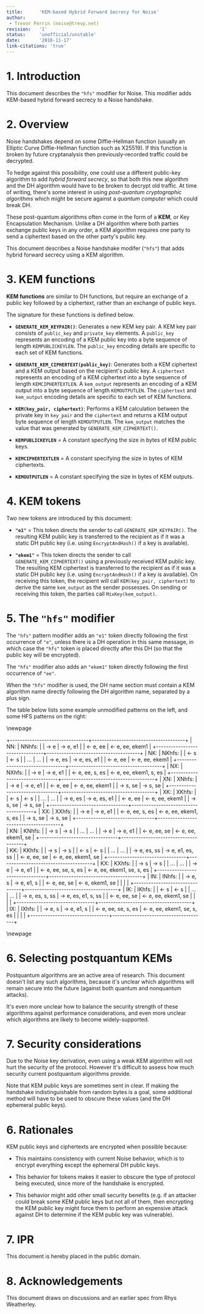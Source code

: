 ```yaml
---
title:      'KEM-based Hybrid Forward Secrecy for Noise'
author:
 - Trevor Perrin (noise@trevp.net)
revision:   '1'
status:     'unofficial/unstable'
date:       '2018-11-17'
link-citations: 'true'
---
```


# 1. Introduction

This document describes the `"hfs"` modifier for Noise.  This modifier adds
KEM-based hybrid forward secrecy to a Noise handshake.

# 2. Overview

Noise handshakes depend on some Diffie-Hellman function (usually an Elliptic
Curve Diffie-Hellman function such as X25519).  If this function is broken by
future cryptanalysis then previously-recorded traffic could be decrypted.

To hedge against this possibility, one could use a different public-key algorithm to add *hybrid forward secrecy*, so that both this new algorithm and the DH algorithm would have to be broken to decrypt old traffic.  At time of writing, there's some interest in using *post-quantum cryptographic algorithms* which might be secure against a *quantum computer* which could break DH.

These post-quantum algorithms often come in the form of a **KEM**, or Key Encapsulation Mechanism.  Unlike a DH algorithm where both parties exchange public keys in any order, a KEM algorithm requires one party to send a ciphertext based on the other party's public key.

This document describes a Noise handshake modifer (`"hfs"`) that adds hybrid forward secrecy using a KEM algorithm.

# 3. KEM functions

**KEM functions** are similar to DH functions, but require an exchange of a public key followed by a ciphertext, rather than an exchange of public keys.

The signature for these functions is defined below.

 * **`GENERATE_KEM_KEYPAIR()`**: Generates a new KEM key pair.  A KEM key pair
   consists of `public_key` and `private_key` elements.  A `public_key`
   represents an encoding of a KEM public key into a byte sequence of length
   `KEMPUBLICKEYLEN`.  The `public_key` encoding details are specific to each set
   of KEM functions.

 * **`GENERATE_KEM_CIPHERTEXT(public_key)`**: Generates both a KEM ciphertext
   and a KEM output based on the recipient's public key.  A `ciphertext`
   represents an encoding of a KEM ciphertext into a byte sequence of length
   `KEMCIPHERTEXTLEN`. A `kem_output` represents an encoding of a KEM output
   into a byte sequence of length `KEMOUTPUTLEN`.  The `ciphertext` and
   `kem_output` encoding details are specific to each set of KEM functions.  

 * **`KEM(key_pair, ciphertext)`**: Performs a KEM calculation
   between the private key in `key_pair` and the `ciphertext` and returns a KEM output
   byte sequence of length `KEMOUTPUTLEN`.  The `kem_output` matches the value
   that was generated by `GENERATE_KEM_CIPHERTEXT()`.

 * **`KEMPUBLICKEYLEN`** = A constant specifying the size in bytes of KEM public keys.

 * **`KEMCIPHERTEXTLEN`** = A constant specifying the size in bytes of KEM ciphertexts.

 * **`KEMOUTPUTLEN`** = A constant specifying the size in bytes of KEM outputs.

# 4. KEM tokens

Two new tokens are introduced by this document:

 * **`"e1"`** = This token directs the sender to call `GENERATE_KEM_KEYPAIR()`.
   The resulting KEM public key is transferred to the recipient as if it was a
   static DH public key (i.e. using `EncryptAndHash()` if a key is available).

 * **`"ekem1"`** = This token directs the sender to call
   `GENERATE_KEM_CIPHERTEXT()` using a previously received KEM public key.  The
   resulting KEM ciphertext is transferred to the recipient as if it was
   a static DH public key (i.e. using `EncryptAndHash()` if a key is available).  On
   receiving this token, the recipient will call `KEM(key_pair, ciphertext)` to
   derive the same `kem_output` as the sender possesses.  On sending or
   receiving this token, the parties call `MixKey(kem_output)`.

# 5. The `"hfs"` modifier

The `"hfs"` pattern modifier adds an `"e1"` token directly following the first
occurrence of `"e"`, unless there is a DH operation in this same message, in
which case the `"hfs"` token is placed directly after this DH (so that the
public key will be encrypted).

The `"hfs"` modifier also adds an `"ekem1"` token directly following the
first occurrence of `"ee"`.

When the `"hfs"` modifier is used, the DH name section must contain a KEM
algorithm name directly following the DH algorithm name, separated by a plus sign.

The table below lists some example unmodified patterns on the left, and some
HFS patterns on the right:

\newpage

+--------------------------------+--------------------------------------+
|     NN:                        |     NNhfs:                           |
|       -> e                     |       -> e, e1                       |
|       <- e, ee                 |       <- e, ee, ekem1                |
+--------------------------------+--------------------------------------+
|     NK:                        |     NKhfs:                           |
|       <- s                     |       <- s                           |
|       ...                      |       ...                            |
|       -> e, es                 |       -> e, es, e1                   |
|       <- e, ee                 |       <- e, ee, ekem1                |
+--------------------------------+--------------------------------------+
|     NX:                        |      NXhfs:                          |
|       -> e                     |        -> e, e1                      |
|       <- e, ee, s, es          |        <- e, ee, ekem1, s, es        |
+--------------------------------+--------------------------------------+
|     XN:                        |      XNhfs:                          |
|       -> e                     |        -> e, e1                      |
|       <- e, ee                 |        <- e, ee, ekem1               |
|       -> s, se                 |        -> s, se                      |
+--------------------------------+--------------------------------------+
|     XK:                        |      XKhfs:                          |
|       <- s                     |        <- s                          |
|       ...                      |        ...                           |
|       -> e, es                 |        -> e, es, e1                  |
|       <- e, ee                 |        <- e, ee, ekem1               |
|       -> s, se                 |        -> s, se                      |
+--------------------------------+--------------------------------------+
|     XX:                        |      XXhfs:                          |
|       -> e                     |        -> e, e1                      |
|       <- e, ee, s, es          |        <- e, ee, ekem1, s, es        |
|       -> s, se                 |        -> s, se                      |
+--------------------------------+--------------------------------------+   
|     KN:                        |       KNhfs:                         |
|       -> s                     |         -> s                         |
|       ...                      |         ...                          |
|       -> e                     |         -> e, e1                     |
|       <- e, ee, se             |         <- e, ee, ekem1, se          |
+--------------------------------+--------------------------------------+   
|     KK:                        |       KKhfs:                         |
|       -> s                     |         -> s                         |
|       <- s                     |         <- s                         |
|       ...                      |         ...                          |
|       -> e, es, ss             |         -> e, e1, es, ss             |
|       <- e, ee, se             |         <- e, ee, ekem1, se          |
+--------------------------------+--------------------------------------+
|     KX:                        |        KXhfs:                        |
|       -> s                     |          -> s                        |
|       ...                      |          ...                         |
|       -> e                     |          -> e, e1                    |
|       <- e, ee, se, s, es      |          <- e, ee, ekem1, se, s, es  |
+--------------------------------+--------------------------------------+
|     IN:                        |        INhfs:                        |
|       -> e, s                  |          -> e, e1, s                 |
|       <- e, ee, se             |          <- e, ekem1, se             |
|                                |                                      |
+--------------------------------+--------------------------------------+
|     IK:                        |        IKhfs:                        |
|       <- s                     |          <- s                        |
|       ...                      |          ...                         |
|       -> e, es, s, ss          |          -> e, es, e1, s, ss         |
|       <- e, ee, se             |          <- e, ee, ekem1, se         |
|                                |                                      |
+--------------------------------+--------------------------------------+
|     IX:                        |        IXhfs:                        |
|       -> e, s                  |          -> e, e1, s                 |
|       <- e, ee, se, s, es      |          <- e, ee, ekem1, se, s, es  |
|                                |                                      |
+--------------------------------+--------------------------------------+

\newpage

# 6. Selecting postquantum KEMs

Postquantum algorithms are an active area of research.  This document doesn't
list any such algorithms, because it's unclear which algorithms
will remain secure into the future (against both quantum and
nonquantum attacks).

It's even more unclear how to balance the security strength of these algorithms
against performance considerations, and even more unclear which algorithms
are likely to become widely-supported.


# 7. Security considerations

Due to the Noise key derivation, even using a weak KEM algorithm will not hurt
the security of the protocol.  However it's difficult to assess how much
security current postquantum algorithms provide.

Note that KEM public keys are sometimes sent in clear.  If making the
handshake indistinguishable from random bytes is a goal, some additional method
will have to be used to obscure these values (and the DH ephemeral public
keys).


# 6. Rationales

KEM public keys and ciphertexts are encrypted when possible because:

 * This maintains consistency with current Noise behavior, which is to encrypt everything except the ephemeral DH public keys.

 * This behavior for tokens makes it easier to obscure the type of protocol being executed, since more of the handshake is encrypted.

 * This behavior might add other small security benefits (e.g. if an attacker could break some KEM public keys but not all of them, then encrypting the KEM public key might force them to perform an expensive attack against DH to determine if the KEM public key was vulnerable).

# 7. IPR

This document is hereby placed in the public domain.

# 8. Acknowledgements

This document draws on discussions and an earlier spec from Rhys Weatherley.

